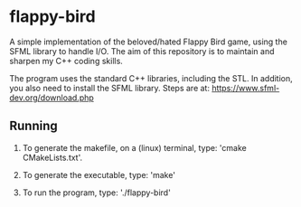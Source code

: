 # flappy-bird
A simple implementation of the beloved/hated Flappy Bird game, using the SFML library to handle I/O. The aim of this repository is to maintain and sharpen my C++ coding skills.

The program uses the standard C++ libraries, including the STL. In addition, you also need to install the SFML library. Steps are at: https://www.sfml-dev.org/download.php

## Running

1. To generate the makefile, on a (linux) terminal, type: 'cmake CMakeLists.txt'.

2. To generate the executable, type: 'make'

3. To run the program, type: './flappy-bird'
